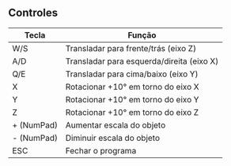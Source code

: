 ## Controles

| Tecla         | Função                                         |
|---------------|------------------------------------------------|
| W/S           | Transladar para frente/trás (eixo Z)           |
| A/D           | Transladar para esquerda/direita (eixo X)      |
| Q/E           | Transladar para cima/baixo (eixo Y)            |
| X             | Rotacionar +10° em torno do eixo X             |
| Y             | Rotacionar +10° em torno do eixo Y             |
| Z             | Rotacionar +10° em torno do eixo Z             |
| + (NumPad)    | Aumentar escala do objeto                      |
| - (NumPad)    | Diminuir escala do objeto                      |
| ESC           | Fechar o programa                              |
